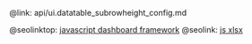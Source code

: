 @link: api/ui.datatable_subrowheight_config.md

@seolinktop: [javascript dashboard framework](https://webix.com)
@seolink: [js xlsx](https://webix.com/widget/excel_viewer/)